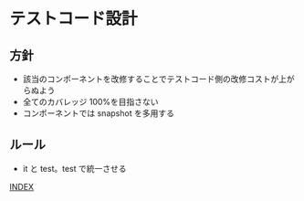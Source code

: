 # テストコード設計

## 方針

- 該当のコンポーネントを改修することでテストコード側の改修コストが上がらぬよう
- 全てのカバレッジ 100%を目指さない
- コンポーネントでは snapshot を多用する

## ルール

- it と test。test で統一させる

[INDEX](./index.md)
